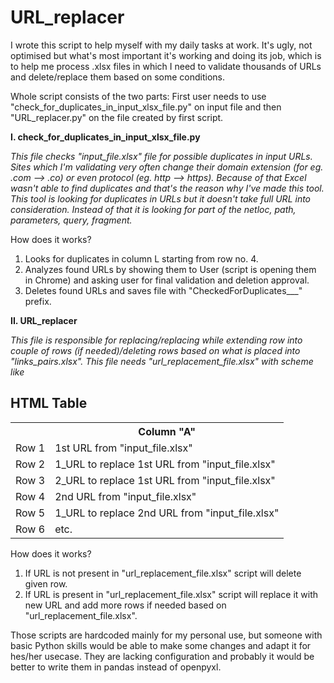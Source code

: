 # URL_replacer

I wrote this script to help myself with my daily tasks at work. It's ugly, not optimised but what's most important it's working and doing its job, which is to help me process .xlsx files in which I need to validate thousands of URLs and delete/replace them based on some conditions.

Whole script consists of the two parts:
First user needs to use "check_for_duplicates_in_input_xlsx_file.py" on input file and then "URL_replacer.py" on the file created by first script.

<b>I. check_for_duplicates_in_input_xlsx_file.py</b>

<em>This file checks "input_file.xlsx" file for possible duplicates in input URLs. Sites which I'm validating very often change their domain extension (for eg. .com --> .co) or even protocol (eg. http --> https). Because of that Excel wasn't able to find duplicates and that's the reason why I've made this tool. This tool is looking for duplicates in URLs but it doesn't take full URL into consideration. Instead of that it is looking for part of the netloc, path, parameters, query, fragment.</em>

How does it works?
1) Looks for duplicates in column L starting from row no. 4.
2) Analyzes found URLs by showing them to User (script is opening them in Chrome) and asking user for final validation and deletion approval.
3) Deletes found URLs and saves file with "CheckedForDuplicates___" prefix.

<b>II. URL_replacer</b>

<em>This file is responsible for replacing/replacing while extending row into couple of rows (if needed)/deleting rows based on what is placed into "links_pairs.xlsx". 
This file needs "url_replacement_file.xlsx" with scheme like</em>

<h2>HTML Table</h2>
<table>
  <tr>
    <th></th>
    <th>Column "A"</th>
  </tr>
  <tr>
    <td>Row 1</td>
    <td>1st URL from "input_file.xlsx"</td>
  </tr>
  <tr>
    <td>Row 2</td>
    <td>1_URL to replace 1st URL from "input_file.xlsx"</td>
  </tr>
  <tr>
    <td>Row 3</td>
    <td>2_URL to replace 1st URL from "input_file.xlsx"</td>
  </tr>
  <tr>
    <td>Row 4</td>
    <td>2nd URL from "input_file.xlsx"</td>
  </tr>
  <tr>
    <td>Row 5</td>
    <td>1_URL to replace 2nd URL from "input_file.xlsx"</td>
  </tr>
  <tr>
    <td>Row 6</td>
    <td>etc.</td>
  </tr>
</table>

How does it works?
1) If URL is not present in "url_replacement_file.xlsx" script will delete given row. 
2) If URL is present in "url_replacement_file.xlsx" script will replace it with new URL and add more rows if needed based on "url_replacement_file.xlsx".


Those scripts are hardcoded mainly for my personal use, but someone with basic Python skills would be able to make some changes and adapt it for hes/her usecase. They are lacking configuration and probably it would be better to write them in pandas instead of openpyxl. 
